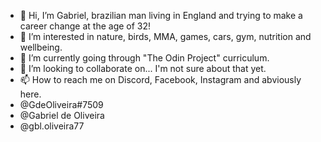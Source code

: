 - 👋 Hi, I’m Gabriel, brazilian man living in England and trying to make a career change at the age of 32!
- 👀 I’m interested in nature, birds, MMA, games, cars, gym, nutrition and wellbeing.
- 🌱 I’m currently going through "The Odin Project" curriculum.
- 💞️ I’m looking to collaborate on... I'm not sure about that yet.
- 📫 How to reach me on Discord, Facebook, Instagram and abviously here.
- @GdeOliveira#7509
- @Gabriel de Oliveira
- @gbl.oliveira77

<!---
GabrielFdeOliveira/GabrielFdeOliveira is a ✨ special ✨ repository because its `README.md` (this file) appears on your GitHub profile.
You can click the Preview link to take a look at your changes.
--->
